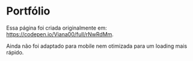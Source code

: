 # Portfólio

Essa página foi criada originalmente em: https://codepen.io/Viana00/full/rNwRdMm.

Ainda não foi adaptado para mobile nem otimizada para um loading mais rápido.
